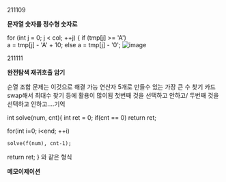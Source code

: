 211109

**문자열 숫자를 정수형 숫자로**

for (int j = 0; j < col; ++j) {
			if (tmp[j] >= 'A')          
				a = tmp[j] - 'A' + 10;
			else
				a = tmp[j] - '0';
![image](https://user-images.githubusercontent.com/17174701/141229136-f972a47c-bee9-4ead-831f-1d42404d73fc.png)


211111

**완전탐색 재귀호출 암기**

순열 조합 문제는 이것으로 해결 가능
연산자 5개로 만들수 있는 가장 큰 수 찾기 
카드 swap해서 최대수 찾기 등에 활용이 많이됨
첫번째 것을 선택하고 안하고/ 두번째 것을 선택하고 안하고....기억

int solve(num, cnt){
  int ret = 0;
  if(cnt == 0) return ret;
  
  for(int i=0; i<end; ++i)
  
    solve(f(num), cnt-1);
  
  return ret;
  } 와 같은 형식
  
  **메모이제이션**

